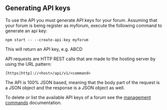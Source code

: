 
## Generating API keys

To use the API you must generate API keys for your forum. Assuming that your forum is being register as myforum, execute the following command to generate an api key:

```
npm start -- --create-api-key myforum
```

This will return an API key, e.g. ABCD

API requests are HTTP REST calls that are made to the hosting server by using the URL pattern:

```
[https|http]://<host>/api/v1/<command>
```

The API is 100% JSON based, meaning that the body part of the request is a JSON object and the response is a JSON object as well.

To delete or list the available API keys of a forum see the [management commands](../developers/management-commands.md) documentation.
